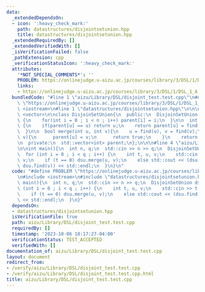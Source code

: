 ```yaml
---
data:
  _extendedDependsOn:
  - icon: ':heavy_check_mark:'
    path: datastructures/disjointsetunion.hpp
    title: datastructures/disjointsetunion.hpp
  _extendedRequiredBy: []
  _extendedVerifiedWith: []
  _isVerificationFailed: false
  _pathExtension: cpp
  _verificationStatusIcon: ':heavy_check_mark:'
  attributes:
    '*NOT_SPECIAL_COMMENTS*': ''
    PROBLEM: https://onlinejudge.u-aizu.ac.jp/courses/library/3/DSL/1/DSL_1_A
    links:
    - https://onlinejudge.u-aizu.ac.jp/courses/library/3/DSL/1/DSL_1_A
  bundledCode: "#line 1 \"aizu/Library/DSL/disjoint_test.test.cpp\"\n#define PROBLEM\
    \ \"https://onlinejudge.u-aizu.ac.jp/courses/library/3/DSL/1/DSL_1_A\"\n#include\
    \ <iostream>\n#line 1 \"datastructures/disjointsetunion.hpp\"\n\n\n\n#include\
    \ <vector>\n\nclass DisjoinSetUnion{\n  public:\n  DisjoinSetUnion(int n): parent(n)\
    \ {\n    for(int i = 0 ; i < n ; i++) parent[i] = i;\n  }\n\n  int find(int u)\
    \ {\n    if(parent[u] == u) return u;\n    return parent[u] = find(parent[u]);\n\
    \  }\n\n  bool merge(int u, int v){\n    u = find(u), v = find(v);\n    if(u !=\
    \ v){\n      parent[u] = v;\n      return true;\n    }\n    return false;\n  }\n\
    \n  private:\n  std::vector<int> parent;\n};\n\n\n#line 4 \"aizu/Library/DSL/disjoint_test.test.cpp\"\
    \n\nint main(){\n  int n, q;\n  std::cin >> n >> q;\n  DisjoinSetUnion dsu(n);\n\
    \  for (int i = 0 ; i < q ; i++) {\n    int t, u, v;\n    std::cin >> t >> u >>\
    \ v;\n    if (t == 0) dsu.merge(u, v);\n    else std::cout << (dsu.find(u) ==\
    \ dsu.find(v)) << std::endl;\n  }\n}\n"
  code: "#define PROBLEM \"https://onlinejudge.u-aizu.ac.jp/courses/library/3/DSL/1/DSL_1_A\"\
    \n#include <iostream>\n#include \"datastructures/disjointsetunion.hpp\"\n\nint\
    \ main(){\n  int n, q;\n  std::cin >> n >> q;\n  DisjoinSetUnion dsu(n);\n  for\
    \ (int i = 0 ; i < q ; i++) {\n    int t, u, v;\n    std::cin >> t >> u >> v;\n\
    \    if (t == 0) dsu.merge(u, v);\n    else std::cout << (dsu.find(u) == dsu.find(v))\
    \ << std::endl;\n  }\n}"
  dependsOn:
  - datastructures/disjointsetunion.hpp
  isVerificationFile: true
  path: aizu/Library/DSL/disjoint_test.test.cpp
  requiredBy: []
  timestamp: '2023-10-06 18:17:27-04:00'
  verificationStatus: TEST_ACCEPTED
  verifiedWith: []
documentation_of: aizu/Library/DSL/disjoint_test.test.cpp
layout: document
redirect_from:
- /verify/aizu/Library/DSL/disjoint_test.test.cpp
- /verify/aizu/Library/DSL/disjoint_test.test.cpp.html
title: aizu/Library/DSL/disjoint_test.test.cpp
---
```

